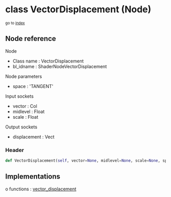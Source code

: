 # class VectorDisplacement (Node)

<sub>go to [index](/docs/index.md)</sub>

## Node reference

Node
 - Class name : VectorDisplacement
 - bl_idname : ShaderNodeVectorDisplacement

Node parameters
 - space : 'TANGENT'

Input sockets
 - vector : Col
 - midlevel : Float
 - scale : Float

Output sockets
 - displacement : Vect

### Header

``` python
def VectorDisplacement(self, vector=None, midlevel=None, scale=None, space='TANGENT', node_label=None, node_color=None):
```

## Implementations

o functions : [vector_displacement](/docs/Shader_classes/GLOBAL.md#vector_displacement)


